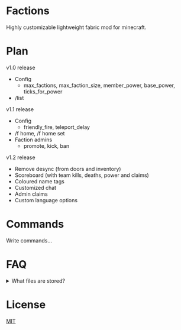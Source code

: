 # Factions

Highly customizable lightweight fabric mod for minecraft.

# Plan

v1.0 release
 - Config
    - max_factions, max_faction_size, member_power, base_power, ticks_for_power
 - /list

v1.1 release
 - Config
    - friendly_fire, teleport_delay
 - /f home, /f home set
 - Faction admins
    - promote, kick, ban

v1.2 release
 - Remove desync (from doors and inventory)
 - Scoreboard (with team kills, deaths, power and claims)
 - Coloured name tags
 - Customized chat
 - Admin claims
 - Custom language options

# Commands

Write commands...

# FAQ
<details>
    <summary>What files are stored?</summary>
    A database file is stored in the factions folder under the name `factions.mv.db`
</details>

# License
[MIT](LICENSE)